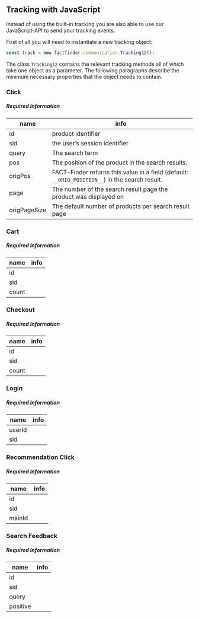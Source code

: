 ## Tracking with JavaScript

Instead of using the built-in tracking you are also able to use our
JavaScript-API to send your tracking events.

First of all you will need to instantiate a new tracking object:
```Javascript
const track = new factfinder.communication.Tracking12();
```

The class `Tracking12` contains the relevant tracking methods all of which
take one object as a parameter. The following paragraphs describe the
minimum necessary properties that the object needs to contain.


### Click

##### Required Information

| name         	| info 	                                                                                            |
|--------------	|-------------------------------------------------------------------------------------------------- |
| id           	| product identifier	                                                                            |
| sid          	| the user’s session identifier	                                                                    |
| query        	| The search term            	                                                                    |
| pos          	| The position of the product in the search results.    	                                        |
| origPos      	| FACT-Finder returns this value in a field (default: `__ORIG_POSITION__`) in the search result.    |
| page         	| The number of the search result page the product was displayed on                                 |
| origPageSize 	| The default number of products per search result page                                          	|

### Cart

##### Required Information

| name         	| info 	|
|--------------	|------	|
| id           	|      	|
| sid          	|      	|
| count        	|      	|

### Checkout

##### Required Information

| name         	| info 	|
|--------------	|------	|
| id           	|      	|
| sid          	|      	|
| count        	|      	|

### Login

##### Required Information

| name         	| info 	|
|--------------	|------	|
| userId        |      	|
| sid          	|      	|

### Recommendation Click

##### Required Information

| name         	| info 	|
|--------------	|------	|
| id           	|      	|
| sid          	|      	|
| mainId       	|      	|

### Search Feedback

##### Required Information

| name         	| info 	|
|--------------	|------	|
| id           	|      	|
| sid          	|      	|
| query       	|      	|
| positive     	|      	|

